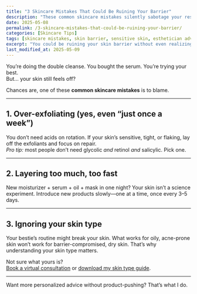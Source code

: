```yaml
---
title: "3 Skincare Mistakes That Could Be Ruining Your Barrier"
description: "These common skincare mistakes silently sabotage your results. Here’s what to avoid—and how to fix your routine fast."
date: 2025-05-08
permalink: /3-skincare-mistakes-that-could-be-ruining-your-barrier/
categories: [Skincare Tips]
tags: [skincare mistakes, skin barrier, sensitive skin, esthetician advice]
excerpt: "You could be ruining your skin barrier without even realizing it. Here are 3 mistakes I see all the time—and how to avoid them."
last_modified_at: 2025-05-09
---
```


You’re doing the double cleanse. You bought the serum. You’re trying your best.  
But… your skin still feels off?

Chances are, one of these **common skincare mistakes** is to blame.

---

## 1. Over-exfoliating (yes, even “just once a week”)

You don’t need acids on rotation. If your skin’s sensitive, tight, or flaking, lay off the exfoliants and focus on repair.  
*Pro tip:* most people don’t need glycolic *and* retinol *and* salicylic. Pick one.

---

## 2. Layering too much, too fast

New moisturizer + serum + oil + mask in one night? Your skin isn’t a science experiment. Introduce new products slowly—one at a time, once every 3–5 days.

---

## 3. Ignoring your skin type

Your bestie’s routine might break your skin. What works for oily, acne-prone skin won’t work for barrier-compromised, dry skin. That’s why understanding your skin type matters.

Not sure what yours is?  
[Book a virtual consultation](/book-now) or [download my skin type guide](/shop).

---

Want more personalized advice without product-pushing? That’s what I do.